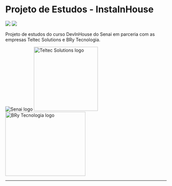 # Projeto de Estudos - InstaInHouse

<img src="https://img.shields.io/static/v1?label=build&message=HTML5&color=E34F26&style=for-the-badge&logo=html5"/> <img src="https://img.shields.io/static/v1?label=build&message=css3&color=1572B6&style=for-the-badge&logo=css3"/>

Projeto de estudos do curso DevInHouse do Senai em parceria com as empresas Teltec Solutions e BRy Tecnologia.

<img src="https://www.senai-ce.org.br/assets/images/thumbs/senai.jpg" alt="Senai logo" >  <img src="https://pbs.twimg.com/profile_images/1058009377796472833/75HUvmqN.jpg" alt="Teltec Solutions logo" width="200">  <img src="https://cryptoid.com.br/wp-content/uploads/2019/11/BRy-tecnologia-logoBRy.jpg" alt="BRy Tecnologia logo" height="200" width="250">

---
